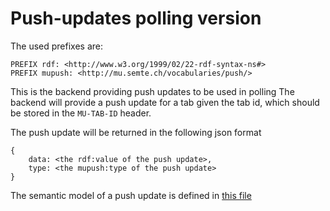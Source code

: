 # Push-updates polling version

The used prefixes are:
```
PREFIX rdf: <http://www.w3.org/1999/02/22-rdf-syntax-ns#>
PREFIX mupush: <http://mu.semte.ch/vocabularies/push/>
```

This is the backend providing push updates to be used in polling
The backend will provide a push update for a tab given the tab id, which should be stored in the `MU-TAB-ID` header.

The push update will be returned in the following json format
```
{
    data: <the rdf:value of the push update>,
    type: <the mupush:type of the push update>
}
```

The semantic model of a push update is defined in [this file](../model.md)
